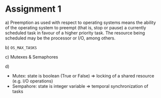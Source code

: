 # Assignment 1

a) Preemption as used with respect to operating systems means the ability of the operating system to preempt (that is, stop or pause) a currently scheduled task in favour of a higher priority task. The resource being scheduled may be the processor or I/O, among others.

b) `OS_MAX_TASKS`

c) Mutexes & Semaphores

d) 
- Mutex: state is boolean (True or False) => locking of a shared resource (e.g. I/O operations)
- Sempahore: state is integer variable => temporal synchronization of tasks
    
